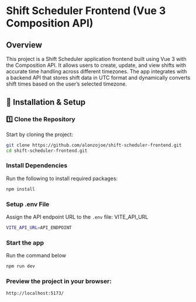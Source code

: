 # Shift Scheduler Frontend (Vue 3 Composition API)

## Overview

This project is a Shift Scheduler application frontend built using Vue 3 with the Composition API. It allows users to create, update, and view shifts with accurate time handling across different timezones. The app integrates with a backend API that stores shift data in UTC format and dynamically converts shift times based on the user’s selected timezone.

## 🔧 Installation & Setup

### 1️⃣ Clone the Repository

Start by cloning the project:

```bash
git clone https://github.com/alonzojoe/shift-scheduler-frontend.git
cd shift-scheduler-frontend.git
```

### Install Dependencies

Run the following to install required packages:

```bash
npm install
```

### Setup .env File

Assign the API endpoint URL to the `.env` file: VITE_API_URL

```bash
VITE_API_URL=API_ENDPOINT
```

### Start the app

Run the command below

```bash
npm run dev
```

### Preview the project in your browser:

```bash
http://localhost:5173/
```
